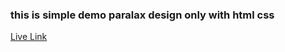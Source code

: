 ### this is simple demo paralax design only with html css

[Live Link](https://akrocky.github.io/paralax-simple-design/)
